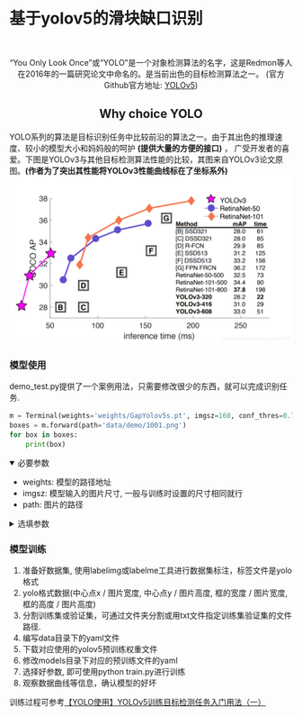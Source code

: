 # 基于yolov5的滑块缺口识别

<div align="center">
<br>
<p>
“You Only Look Once”或“YOLO”是一个对象检测算法的名字，这是Redmon等人在2016年的一篇研究论文中命名的。是当前出色的目标检测算法之一。
(官方Github官方地址: <a href="https://github.com/ultralytics/yolov5">YOLOv5</a>)
</p>
</div>

## <div align="center">Why choice YOLO</div>

YOLO系列的算法是目标识别任务中比较前沿的算法之一。由于其出色的推理速度、较小的模型大小和妈妈般的呵护 **(提供大量的方便的接口)** ，
广受开发者的喜爱。下图是YOLOv3与其他目标检测算法性能的比较，其图来自YOLOv3论文原图。**(作者为了突出其性能将YOLOv3性能曲线标在了坐标系外)**
![text](./docs/pic0.png)

### 模型使用

demo_test.py提供了一个案例用法，只需要修改很少的东西，就可以完成识别任务.
```python
m = Terminal(weights='weights/GapYolov5s.pt', imgsz=160, conf_thres=0.7, iou_thres=0.45)
boxes = m.forward(path='data/demo/1001.png')
for box in boxes:
    print(box)
```

<details open>
<summary>必要参数</summary>

- weights: 模型的路径地址
- imgsz: 模型输入的图片尺寸, 一般与训练时设置的尺寸相同就行
- path: 图片的路径

</details>

<details>
<summary>选填参数</summary>

- conf_thres: 置信度阈值，小于阈值的丢弃
- iou_thres: 非极大值抑制阈值，用于区分重复的识别框
- max_det: 每张图最大的识别框数目
- device: 指定GPU的序号或CPU, 默认为空
- classes: 指定要哪些标签，例如只要0标签 --class=0; 默认是None，全要
- agnostic_nms: class-agnostic NMS
- augment: 增强模型推理
- half: 使用全精度浮点数还是半精度浮点数
- log: 是否打印logging日志输入

</details>


### 模型训练
1. 准备好数据集, 使用labelimg或labelme工具进行数据集标注，标签文件是yolo格式
2. yolo格式数据(中心点x / 图片宽度, 中心点y / 图片高度, 框的宽度 / 图片宽度, 框的高度 / 图片高度)
3. 分割训练集或验证集，可通过文件夹分割或用txt文件指定训练集验证集的文件路径.
4. 编写data目录下的yaml文件
5. 下载对应使用的yolov5预训练权重文件
6. 修改models目录下对应的预训练文件的yaml
7. 选择好参数, 即可使用python train.py进行训练
8. 观察数据曲线等信息，确认模型的好坏

训练过程可参考<a href="https://blog.csdn.net/weixin_41861700/article/details/118654747">【YOLO使用】YOLOv5训练目标检测任务入门用法（一）</a>
